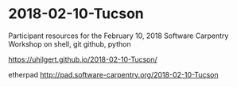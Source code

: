 # 2018-02-10-Tucson

Participant resources for the February 10, 2018 Software Carpentry Workshop on shell, git github, python

https://uhilgert.github.io/2018-02-10-Tucson/

etherpad
http://pad.software-carpentry.org/2018-02-10-Tucson

